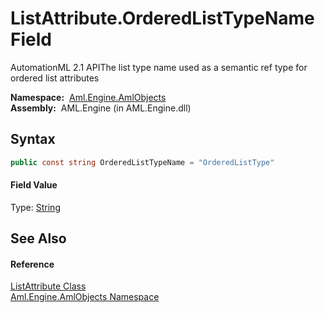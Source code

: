 ListAttribute.OrderedListTypeName Field
=======================================
AutomationML 2.1 APIThe list type name used as a semantic ref type for ordered list attributes

  **Namespace:**  [Aml.Engine.AmlObjects][1]  
  **Assembly:**  AML.Engine (in AML.Engine.dll)

Syntax
------

```csharp
public const string OrderedListTypeName = "OrderedListType"
```

#### Field Value
Type: [String][2]

See Also
--------

#### Reference
[ListAttribute Class][3]  
[Aml.Engine.AmlObjects Namespace][1]  

[1]: ../README.md
[2]: https://docs.microsoft.com/dotnet/api/system.string
[3]: README.md
[4]: https://www.automationml.org
[5]: ../../icons/logoShade.png